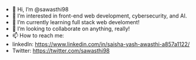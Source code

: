 - 👋 Hi, I’m @sawasthi98
- 👀 I’m interested in front-end web development, cybersecurity, and AI. 
- 🌱 I’m currently learning full stack web develoment!
- 💞️ I’m looking to collaborate on anything, really! 
- 📫 How to reach me: 
-   linkedIn: https://www.linkedin.com/in/saisha-yash-awasthi-a857a1122/
-   Twitter: https://twitter.com/sawasthi98

<!---
sawasthi98/sawasthi98 is a ✨ special ✨ repository because its `README.md` (this file) appears on your GitHub profile.
You can click the Preview link to take a look at your changes.
--->
